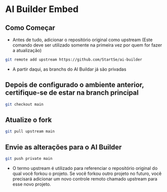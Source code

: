 # AI Builder Embed


## Como Começar

- Antes de tudo, adicionar o repositório original como upstream (Este comando deve ser utilizado somente na primeira vez por quem for fazer a atualização)

```bash
git remote add upstream https://github.com/StartSe/ai-builder
```


- A partir daqui, as branchs do AI Buildar já são privadas

## Depois de configurado o ambiente anterior, certifique-se de estar na branch principal
```bash
git checkout main
```

## Atualize o fork
```bash
git pull upstream main
```

## Envie as alterações para o AI Builder
```bash
git push private main
```

- O termo upstream é utilizado para referenciar o repositório original do qual você forkou o projeto. Se você forkou outro projeto no futuro, você precisará adicionar um novo controle remoto chamado upstream para esse novo projeto.
